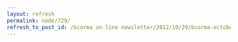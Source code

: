 ```yaml
---
layout: refresh
permalink: node/729/
refresh_to_post_id: /bcorma on-line newsletter/2012/10/29/bcorma-october-2012-newsletter-duffy-lake-kamloops-ktm-squamish-ride-school-and-more
---
```

